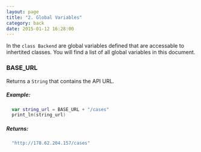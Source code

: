 ```yaml
---
layout: page
title: "2. Global Variables"
category: back
date: 2015-01-12 16:28:00
---
```


In the `class Backend` are global variables defined that are accessable to inhertited classes. You will find a list of all global variables in this document.

### BASE_URL
Returns a `String` that contains the API URL.

##### Example:
```swift
  var string_url = BASE_URL + "/cases"
  print_ln(string_url)
```

##### Returns:
```swift
  "http://178.62.204.157/cases"
```
